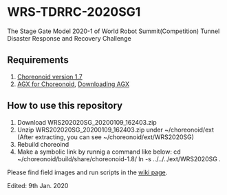 # WRS-TDRRC-2020SG1
The Stage Gate Model 2020-1 of World Robot Summit(Competition) Tunnel Disaster Response and Recovery Challenge

## Requirements  

  1. [Choreonoid version 1.7](https://choreonoid.org/en/manuals/1.7/index.html)  
  2. [AGX for Choreonoid](https://choreonoid.org/en/manuals/latest/agxdynamics/index.html), [Downloading AGX](https://www.algoryx.se/download/?id=1887)  

## How to use this repository

  1. Download WRS202020SG_20200109_162403.zip  
  2. Unzip WRS202020SG_20200109_162403.zip under ~/choreonoid/ext (After extracting, you can see ~/choreonoid/ext/WRS2020SG)  
  3. Rebuild choreoind  
  4. Make a symbolic link by runnig a command like below:
     cd ~/choreonoid/build/share/choreonoid-1.8/
     ln -s ../../../ext/WRS2020SG .

Please find field images and run scripts in the [wiki page](https://github.com/WRS-TDRRC/WRS-TDRRC-2020SG/wiki).  

Edited: 9th Jan. 2020
